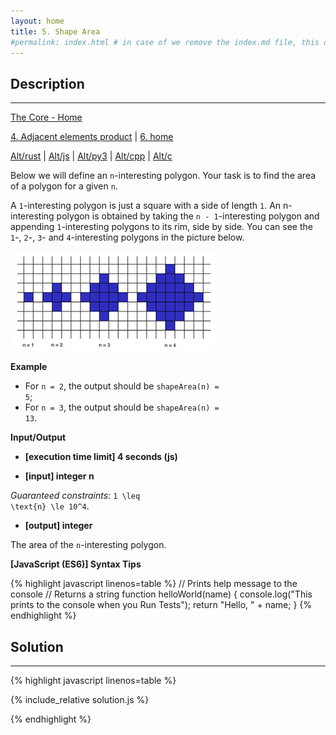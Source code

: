 ```yaml
---
layout: home
title: 5. Shape Area
#permalink: index.html # in case of we remove the index.md file, this doc will be the index page
---
```


<div class="row">
<div class="columnStmt" markdown="1">

## Description
------

[The Core - Home](../../code-signal-arcade-thecore/README.html)

[4. Adjacent elements product](../4_adjacentElementsProduct/README.html)  | [6. home](../6_makeArrayConsecutive2/README.html)

[Alt/rust](./Alt_rust/README.md) | [Alt/js](./Alt_js/README.html) | [Alt/py3](./Alt_py3/README.md) | [Alt/cpp](./Alt_cpp/README.md) | [Alt/c](./Alt_c/README.md)

Below we will define an <code>n</code>-interesting polygon. Your task is to find the area of a polygon for a given <code>n</code>.

A <code>1</code>-interesting polygon is just a square with a side of length <code>1</code>. An n-interesting polygon is obtained by taking the <code>n - 1</code>-interesting polygon and appending <code>1</code>-interesting polygons to its rim, side by side. You can see the <code>1</code>-, <code>2</code>-, <code>3</code>- and <code>4</code>-interesting polygons in the picture below.

![](./images/area.png)



**Example**

* For <code>n = 2</code>, the output should be
<code>shapeArea(n) = 5</code>;
* For <code>n = 3</code>, the output should be
<code>shapeArea(n) = 13</code>.

**Input/Output**

* **[execution time limit] 4 seconds (js)**

* **[input] integer n**

*Guaranteed constraints*:
<code type='math/tex'>1 \leq \text{n} \le 10^4</code>.

* **[output] integer**

The area of the <code>n</code>-interesting polygon.

**[JavaScript (ES6)] Syntax Tips**

{% highlight javascript linenos=table %}
// Prints help message to the console
// Returns a string
function helloWorld(name) {
    console.log("This prints to the console when you Run Tests");
    return "Hello, " + name;
}
{% endhighlight %}

</div>
<div class="columnSol" markdown="1">

## Solution
------

{% highlight javascript linenos=table %}

{% include_relative solution.js %}

{% endhighlight %}

</div>
</div>
